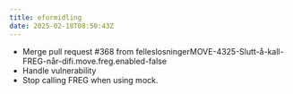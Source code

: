 ```yaml
---
title: eformidling
date: 2025-02-18T08:50:43Z
---
```

- Merge pull request #368 from felleslosningerMOVE-4325-Slutt-å-kall-FREG-når-difi.move.freg.enabled-false
- Handle vulnerability
- Stop calling FREG when using mock.

